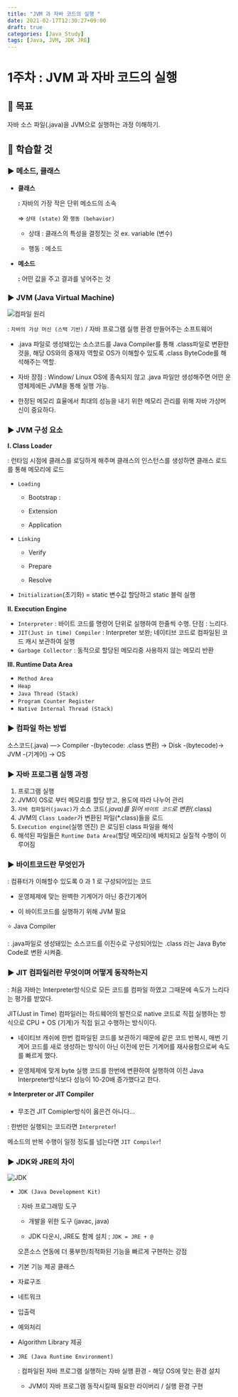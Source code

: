 ```yaml
---
title: "JVM 과 자바 코드의 실행 "
date: 2021-02-17T12:30:27+09:00
draft: true
categories: [Java_Study]
tags: [Java, JVM, JDK JRE]
---
```


# 1주차 : JVM 과 자바 코드의 실행

## 📌 목표

자바 소스 파일(.java)을 JVM으로 실행하는 과정 이해하기.

## 📌 **학습할 것**

### ▶️ 메소드, 클래스

- **클래스**

  **:** 자바의 가장 작은 단위 메소드의 소속

  ⇒ `상태 (state)` 와 `행동 (behavior)`

  - 상태 : 클래스의 특성을 결정짓는 것 ex. variable (변수)

  - 행동 : 메소드

- **메소드**

  **:** 어떤 값을 주고 결과를 넣어주는 것

### **▶️ JVM (Java Virtual Machine)**

![컴파일 원리](/static/image/jvm.jpg)

: `자바의 가상 머신 (스택 기반)` / 자바 프로그램 실행 환경 만들어주는 소프트웨어

- .java 파일로 생성돼있는 소스코드를 Java Compiler를 통해 .class파일로 변환한 것을, 해당 OS와의 중재자 역할로 OS가 이해할수 있도록 .class ByteCode를 해석해주는 역할.

- 자바 장점 : Window/ Linux OS에 종속되지 않고 .java 파일만 생성해주면 어떤 운영체제에든 JVM을 통해 실행 가능.

- 한정된 메모리 효율에서 최대의 성능을 내기 위한 메모리 관리를 위해 자바 가상머신이 중요하다.

### **▶️ JVM 구성 요소**

**I. Class Loader**

: 런타임 시점에 클래스를 로딩하게 해주며 클래스의 인스턴스를 생성하면 클래스 로드를 통해 메모리에 로드

- `Loading`

  - Bootstrap :

  - Extension

  - Application

- `Linking`

  - Verify

  - Prepare

  - Resolve

- `Initialization`(초기화) = static 변수값 할당하고 static 블럭 실행

**II. Execution Engine**

- `Interpreter` : 바이트 코드를 명령어 단위로 실행하여 한줄씩 수행. 단점 : 느리다.
- `JIT(Just in time) Compiler` : Interpreter 보완; 네이티브 코드로 컴파일된 코드 캐시 보관하여 실행
- `Garbage Collector` : 동적으로 할당된 메모리중 사용하지 않는 메모리 반환

**III. Runtime Data Area**

- `Method Area`
- `Heap`
- `Java Thread (Stack)`
- `Program Counter Register`
- `Native Internal Thread (Stack)`

### **▶️ 컴파일 하는 방법**

소스코드(.java) —> Compiler -(bytecode: .class 변환) -> Disk -(bytecode)-> JVM -(기계어) -> OS

### **▶️ 자바 프로그램 실행 과정**

1. 프로그램 실행
2. JVM이 OS로 부터 메모리를 할당 받고, 용도에 따라 나누어 관리
3. `자바 컴파일러(javac)`가 소스 코드(_.java)를 읽어 `바이트 코드`로 변환(_.class)
4. JVM의 `Class Loader`가 변환된 파일(\*.class)들을 로드
5. `Execution engine`(실행 엔진) 은 로딩된 class 파일을 해석
6. 해석된 파일들은 `Runtime Data Area`(할당 메모리)에 배치되고 실질적 수행이 이루어짐

### **▶️ 바이트코드란 무엇인가**

: 컴퓨터가 이해할수 있도록 0 과 1 로 구성되어있는 코드

- 운영체제에 맞는 완벽한 기계어가 아닌 중간기계어

- 이 바이트코드를 실행하기 위해 JVM 필요

⭐ Java Compiler

: .java파일로 생성돼있는 소스코드를 이진수로 구성되어있는 .class 라는 Java Byte Code로 변환 시켜줌.

### **▶️ JIT 컴파일러란 무엇이며 어떻게 동작하는지**

: 처음 자바는 Interpreter방식으로 모든 코드를 컴파일 하였고 그때문에 속도가 느리다는 평가를 받았다.

JIT(Just in Time) 컴파일러는 하드웨어의 발전으로 native 코드로 직접 실행하는 방식으로 CPU + OS (기계)가 직접 읽고 수행하는 방식이다.

- 네이티브 캐쉬에 한번 컴파일된 코드를 보관하기 때문에 같은 코드 반복시, 매번 기계어 코드를 새로 생성하는 방식이 아닌 이전에 만든 기계어를 재사용함으로써 속도를 빠르게 했다.

- 운영체제에 맞게 byte 실행 코드를 한번에 변환하여 실행하여 이전 Java Interpreter방식보다 성능이 10-20배 증가했다고 한다.

**⭐ Interpreter or JIT Compiler**

- 무조건 JIT Comipler방식이 옳은건 아니다...

: 한번만 실행되는 코드라면 `Interpreter`!

메소드의 반복 수행이 일정 정도를 넘는다면 `JIT Compiler`!

### **▶️ JDK와 JRE의 차이**

![JDK](/static/image/jdk.jpg)

- `JDK (Java Development Kit)`

  : 자바 프로그래밍 도구

  - 개발을 위한 도구 (javac, java)

  - JDK 다운시, JRE도 함께 설치 ; `JDK = JRE + @`

  오픈소스 연동에 더 풍부한/최적화된 기능을 빠르게 구현하는 강점

- 기본 기능 제공 클래스

- 자료구조

- 네트워크

- 입출력

- 예외처리

- Algorithm Library 제공

- `JRE (Java Runtime Environment)`

  : 컴파일된 자바 프로그램 실행하는 자바 실행 환경 - 해당 OS에 맞는 환경 설치

  - JVM이 자바 프로그램 동작시킬때 필요한 라이버리 / 실행 환경 구현
